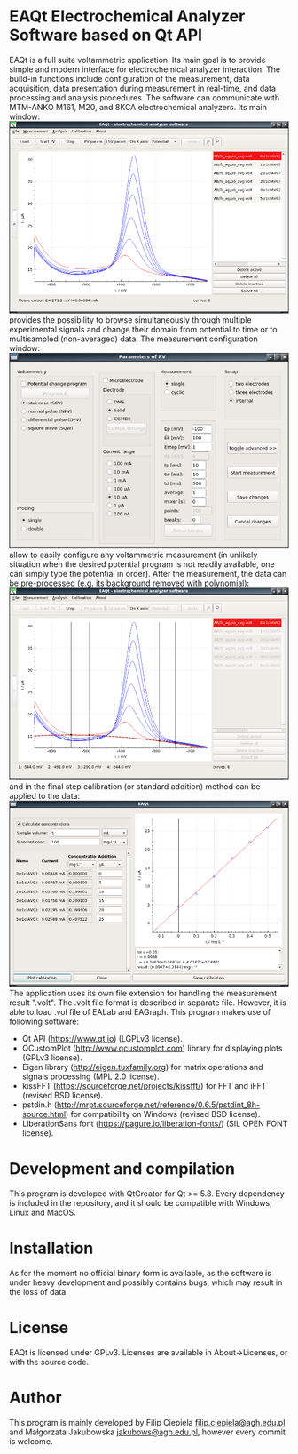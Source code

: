 # EAQt Electrochemical Analyzer Software based on Qt API
EAQt is a full suite voltammetric application. Its main goal is to provide simple and modern interface for 
electrochemical analyzer interaction. The build-in functions include configuration of the measurement, data acquisition, data presentation during measurement in real-time, and data processing and analysis procedures. The software can communicate with MTM-ANKO M161, M20, and 8KCA electrochemical analyzers.
Its main window:
![](docs/curves-loaded.png)
provides the possibility to browse simultaneously through multiple experimental signals and change their domain from potential to time or to multisampled (non-averaged) data.
The measurement configuration window:
![](docs/measurement-parameters.png)
allow to easily configure any voltammetric measurement (in unlikely situation when the desired potential program is not readily available, one can simply type the potential in order).
After the measurement, the data can be pre-processed (e.g. its background removed with polynomial):
![](docs/fit-background.png)
and in the final step calibration (or standard addition) method can be applied to the data:
![](docs/calibration.png)
The application uses its own file extension for handling the measurement result ".volt". The .volt file
format is described in separate file. However, it is able to load .vol file
of EALab and EAGraph. This program makes use of following software:
- Qt API (https://www.qt.io) (LGPLv3 license).
- QCustomPlot (http://www.qcustomplot.com) library for displaying plots (GPLv3 license).
- Eigen library (http://eigen.tuxfamily.org) for matrix operations and signals processing (MPL 2.0 license).
- kissFFT (https://sourceforge.net/projects/kissfft/) for FFT and iFFT (revised BSD license).
- pstdin.h (http://mrpt.sourceforge.net/reference/0.6.5/pstdint_8h-source.html) for compatibility on Windows (revised BSD license).
- LiberationSans font (https://pagure.io/liberation-fonts/) (SIL OPEN FONT license).

# Development and compilation
This program is developed with QtCreator for Qt >= 5.8. Every dependency is included
in the repository, and it should be compatible with Windows, Linux and MacOS. 

# Installation
As for the moment no official binary form is available, as the software is under heavy development
and possibly contains bugs, which may result in the loss of data.

# License
EAQt is licensed under GPLv3. Licenses are available in About->Licenses, or with the source code.

# Author
This program is mainly developed by Filip Ciepiela <filip.ciepiela@agh.edu.pl> and Małgorzata Jakubowska <jakubows@agh.edu.pl>, however every commit is welcome.
